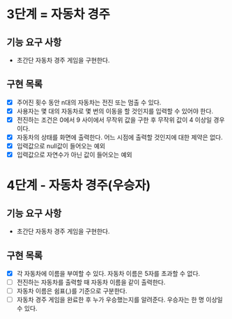 # 3단계 = 자동차 경주

## 기능 요구 사항

- 초간단 자동차 경주 게임을 구현한다.

## 구현 목록

- [X] 주어진 횟수 동안 n대의 자동차는 전진 또는 멈출 수 있다.
- [X] 사용자는 몇 대의 자동차로 몇 번의 이동을 할 것인지를 입력할 수 있어야 한다.
- [X] 전진하는 조건은 0에서 9 사이에서 무작위 값을 구한 후 무작위 값이 4 이상일 경우이다.
- [X] 자동차의 상태를 화면에 출력한다. 어느 시점에 출력할 것인지에 대한 제약은 없다.
- [X] 입력값으로 null값이 들어오는 예외
- [X] 입력값으로 자연수가 아닌 값이 들어오는 예외

# 4단계 - 자동차 경주(우승자)

## 기능 요구 사항

- 초간단 자동차 경주 게임을 구현한다.

## 구현 목록

- [X] 각 자동차에 이름을 부여할 수 있다. 자동차 이름은 5자를 초과할 수 없다.
- [ ] 전진하는 자동차를 출력할 때 자동차 이름을 같이 출력한다.
- [ ] 자동차 이름은 쉼표(,)를 기준으로 구분한다.
- [ ] 자동차 경주 게임을 완료한 후 누가 우승했는지를 알려준다. 우승자는 한 명 이상일 수 있다.
